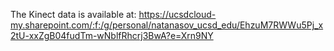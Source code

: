 The Kinect data is available at:
https://ucsdcloud-my.sharepoint.com/:f:/g/personal/natanasov_ucsd_edu/EhzuM7RWWu5Pj_x2tU-xxZgB04fudTm-wNblfRhcrj3BwA?e=Xrn9NY
